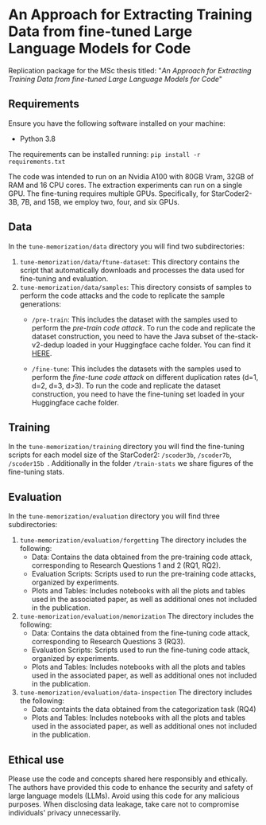 # An Approach for Extracting Training Data from fine-tuned Large Language Models for Code
Replication package for the MSc thesis titled: "*An Approach for Extracting Training Data from fine-tuned Large Language Models for Code*"

## Requirements
Ensure you have the following software installed on your machine:

- Python 3.8

The requirements can be installed running:
`pip install -r requirements.txt`

The code was intended to run on an Nvidia A100 with 80GB Vram, 32GB of RAM and 16 CPU cores. The extraction experiments can run on a single GPU. The fine-tuning requires multiple GPUs. Specifically, for StarCoder2-3B, 7B, and 15B, we employ two, four, and six GPUs.

## Data
In the `tune-memorization/data` directory you will find two subdirectories:
1. `tune-memorization/data/ftune-dataset`: This directory contains the script that automatically downloads and processes the data used for fine-tuning and evaluation.
2. `tune-memorization/data/samples`: This directory consists of samples to perform the code attacks and the code to replicate the sample generations:
    - `/pre-train`: This includes the dataset with the samples used to perform the *pre-train code attack*. To run the code and replicate the dataset construction, you need to have the Java subset of the-stack-v2-dedup loaded in your Huggingface cache folder. You can find it [HERE](https://huggingface.co/datasets/bigcode/the-stack-v2-dedup/viewer/Java).

    - `/fine-tune`:  This includes the datasets with the samples used to perform the *fine-tune code attack* on different duplication rates (d=1, d=2, d=3, d>3). To run the code and replicate the dataset construction, you need to have the fine-tuning set loaded in your Huggingface cache folder.

## Training
In the `tune-memorization/training` directory you will find the fine-tuning scripts for each model size of the StarCoder2: `/scoder3b`, `/scoder7b`, `/scoder15b `. Additionally in the folder `/train-stats` we share figures of the fine-tuning stats. 

## Evaluation
In the `tune-memorization/evaluation` directory you will find three subdirectories:
1. `tune-memorization/evaluation/forgetting` The directory includes the following:
    - Data: Contains the data obtained from the pre-training code attack, corresponding to Research Questions 1 and 2 (RQ1, RQ2).
    - Evaluation Scripts: Scripts used to run the pre-training code attacks, organized by experiments.
    - Plots and Tables: Includes notebooks with all the plots and tables used in the associated paper, as well as additional ones not included in the publication.
2. `tune-memorization/evaluation/memorization` The directory includes the following:
    - Data: Contains the data obtained from the fine-tuning code attack, corresponding to Research Questions 3 (RQ3).
    - Evaluation Scripts: Scripts used to run the fine-tuning code attack, organized by experiments.
    - Plots and Tables: Includes notebooks with all the plots and tables used in the associated paper, as well as additional ones not included in the publication.
3. `tune-memorization/evaluation/data-inspection` The directory includes the following:
    - Data: containts the data obtained from the categorization task (RQ4)
    - Plots and Tables: Includes notebooks with all the plots and tables used in the associated paper, as well as additional ones not included in the publication.

## Ethical use
Please use the code and concepts shared here responsibly and ethically. The authors have provided this code to enhance the security and safety of large language models (LLMs). Avoid using this code for any malicious purposes. When disclosing data leakage, take care not to compromise individuals' privacy unnecessarily.

